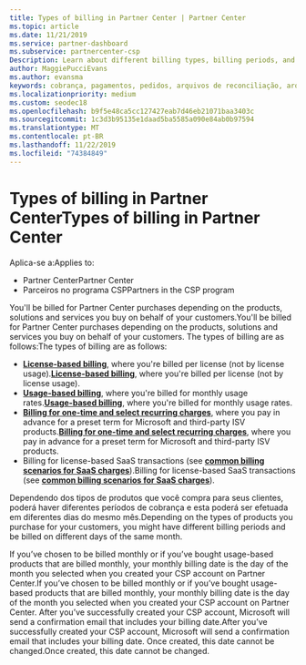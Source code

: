 ```yaml
---
title: Types of billing in Partner Center | Partner Center
ms.topic: article
ms.date: 11/21/2019
ms.service: partner-dashboard
ms.subservice: partnercenter-csp
Description: Learn about different billing types, billing periods, and billing dates you might see in Partner Center.
author: MaggiePucciEvans
ms.author: evansma
keywords: cobrança, pagamentos, pedidos, arquivos de reconciliação, arquivo de reconhecimento
ms.localizationpriority: medium
ms.custom: seodec18
ms.openlocfilehash: b9f5e48ca5cc127427eab7d46eb21071baa3403c
ms.sourcegitcommit: 1c3d3b95135e1daad5ba5585a090e84ab0b97594
ms.translationtype: MT
ms.contentlocale: pt-BR
ms.lasthandoff: 11/22/2019
ms.locfileid: "74384849"
---
```

# <a name="types-of-billing-in-partner-center"></a><span data-ttu-id="9c621-104">Types of billing in Partner Center</span><span class="sxs-lookup"><span data-stu-id="9c621-104">Types of billing in Partner Center</span></span>

<span data-ttu-id="9c621-105">Aplica-se a:</span><span class="sxs-lookup"><span data-stu-id="9c621-105">Applies to:</span></span>

- <span data-ttu-id="9c621-106">Partner Center</span><span class="sxs-lookup"><span data-stu-id="9c621-106">Partner Center</span></span>
- <span data-ttu-id="9c621-107">Parceiros no programa CSP</span><span class="sxs-lookup"><span data-stu-id="9c621-107">Partners in the CSP program</span></span>

<span data-ttu-id="9c621-108">You'll be billed for Partner Center purchases depending on the products, solutions and services you buy on behalf of your customers.</span><span class="sxs-lookup"><span data-stu-id="9c621-108">You'll be billed for Partner Center purchases depending on the products, solutions and services you buy on behalf of your customers.</span></span> <span data-ttu-id="9c621-109">The types of billing are as follows:</span><span class="sxs-lookup"><span data-stu-id="9c621-109">The types of billing are as follows:</span></span>

- <span data-ttu-id="9c621-110">[**License-based billing**](license-based-billing.md), where you're billed per license (not by license usage).</span><span class="sxs-lookup"><span data-stu-id="9c621-110">[**License-based billing**](license-based-billing.md), where you're billed per license (not by license usage).</span></span>
- <span data-ttu-id="9c621-111">[**Usage-based billing**](usage-based-billing.md), where you're billed for monthly usage rates.</span><span class="sxs-lookup"><span data-stu-id="9c621-111">[**Usage-based billing**](usage-based-billing.md), where you're billed for monthly usage rates.</span></span>
- <span data-ttu-id="9c621-112">[**Billing for one-time and select recurring charges**](one-time-and-recurring-billing.md), where you pay in advance for a preset term for Microsoft and third-party ISV products.</span><span class="sxs-lookup"><span data-stu-id="9c621-112">[**Billing for one-time and select recurring charges**](one-time-and-recurring-billing.md), where you pay in advance for a preset term for Microsoft and third-party ISV products.</span></span>
- <span data-ttu-id="9c621-113">Billing for license-based SaaS transactions (see [**common billing scenarios for SaaS charges**](common-billing-scenarios-saas.md)).</span><span class="sxs-lookup"><span data-stu-id="9c621-113">Billing for license-based SaaS transactions (see [**common billing scenarios for SaaS charges**](common-billing-scenarios-saas.md)).</span></span>

<span data-ttu-id="9c621-114">Dependendo dos tipos de produtos que você compra para seus clientes, poderá haver diferentes períodos de cobrança e esta poderá ser efetuada em diferentes dias do mesmo mês.</span><span class="sxs-lookup"><span data-stu-id="9c621-114">Depending on the types of products you purchase for your customers, you might have different billing periods and be billed on different days of the same month.</span></span>

<span data-ttu-id="9c621-115">If you’ve chosen to be billed monthly or if you’ve bought usage-based products that are billed monthly, your monthly billing date is the day of the month you selected when you created your CSP account on Partner Center.</span><span class="sxs-lookup"><span data-stu-id="9c621-115">If you’ve chosen to be billed monthly or if you’ve bought usage-based products that are billed monthly, your monthly billing date is the day of the month you selected when you created your CSP account on Partner Center.</span></span> <span data-ttu-id="9c621-116">After you’ve successfully created your CSP account, Microsoft will send a confirmation email that includes your billing date.</span><span class="sxs-lookup"><span data-stu-id="9c621-116">After you’ve successfully created your CSP account, Microsoft will send a confirmation email that includes your billing date.</span></span> <span data-ttu-id="9c621-117">Once created, this date cannot be changed.</span><span class="sxs-lookup"><span data-stu-id="9c621-117">Once created, this date cannot be changed.</span></span>
